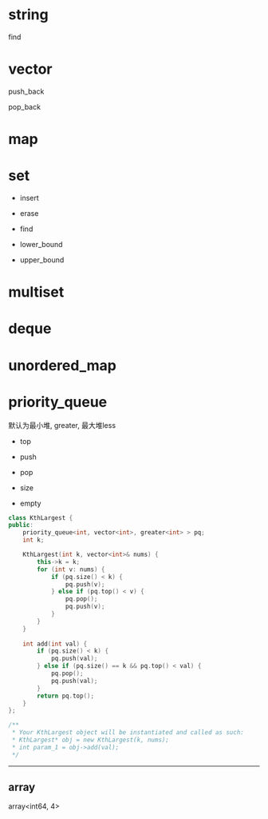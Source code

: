 
# string

find

# vector

push_back

pop_back

# map


# set

- insert

- erase

- find

- lower_bound

- upper_bound


# multiset


# deque


# unordered_map


# priority_queue

默认为最小堆, greater, 最大堆less

- top

- push

- pop

- size

- empty

```c++ []
class KthLargest {
public:
    priority_queue<int, vector<int>, greater<int> > pq;
    int k;

    KthLargest(int k, vector<int>& nums) {
        this->k = k;
        for (int v: nums) {
            if (pq.size() < k) {
                pq.push(v);
            } else if (pq.top() < v) {
                pq.pop();
                pq.push(v);
            }
        }
    }
    
    int add(int val) {
        if (pq.size() < k) {
            pq.push(val);
        } else if (pq.size() == k && pq.top() < val) {
            pq.pop();
            pq.push(val);
        }
        return pq.top();
    }
};

/**
 * Your KthLargest object will be instantiated and called as such:
 * KthLargest* obj = new KthLargest(k, nums);
 * int param_1 = obj->add(val);
 */
```

---

## array

array<int64, 4>

